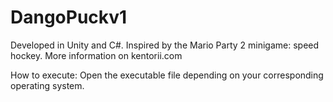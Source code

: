 # DangoPuckv1
Developed in Unity and C#. Inspired by the Mario Party 2 minigame: speed hockey. More information on kentorii.com

How to execute:
Open the executable file depending on your corresponding operating system.
